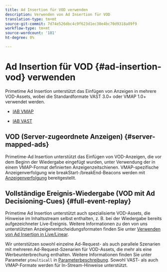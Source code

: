 ```yaml
---
title: Ad Insertion für VOD verwenden
description: Verwenden von Ad Insertion für VOD
translation-type: tm+mt
source-git-commit: 7d74e526dbc4c9f623d1ec30e4bc70d9318a89f9
workflow-type: tm+mt
source-wordcount: '181'
ht-degree: 0%

---
```



# Ad Insertion für VOD {#ad-insertion-vod} verwenden

Primetime Ad Insertion unterstützt das Einfügen von Anzeigen in mehrere VOD-Assets, wobei die Standardformate VAST 3.0+ oder VMAP 1.0+ verwendet werden.

* [IAB VMAP](https://www.iab.com/wp-content/uploads/2015/06/VMAPv1_0.pdf)

* [IAB VAST](https://www.iab.com/wp-content/uploads/2015/06/VASTv3_0.pdf)

## VOD (Server-zugeordnete Anzeigen) {#server-mapped-ads}

Primetime-Ad Insertion unterstützt das Einfügen von VOD-Anzeigen, die vor dem Beginn der Wiedergabe eingefügt wurden, unter Verwendung der in einem VMAP-Format definierten Anzeigenzeitschienen.  VMAP-spezifische Anzeigenverfolgung wie breakStart-/breakEnd-Beacons werden mit [Anzeigenverfolgung](set-up-ad-tracking.md) bereitgestellt.

## Vollständige Ereignis-Wiedergabe (VOD mit Ad Decisioning-Cues) {#full-event-replay}

Primetime Ad Insertion unterstützt auch spezialisierte VOD-Assets, die Hinweise im Inhaltsstream selbst enthalten, z. B. bei der Wiedergabe bereits aufgezeichneter Live-Ereignis. Weitere Informationen zu den von uns unterstützten Anzeigenentscheidungsformaten finden Sie unter [Verwenden von Ad Insertion in Live/Linear](ad-insertion-live-linear-stream.md).

Wir unterstützen sowohl einzelne Ad-Request- als auch parallele Szenarien mit mehreren Ad-Request-Szenarien für VOD-Assets, die mehr als eine Werbeunterbrechung enthalten. Weitere Informationen finden Sie unter Parameter `ptmulticall` in [Parameterbeschreibung](/help/dynamic-ad-insertion/msapi-topics/ms-getting-started/ms-api-query-params.md). Sowohl VAST- als auch VMAP-Formate werden für In-Stream-Hinweise unterstützt.
